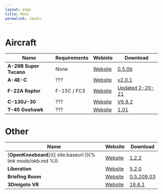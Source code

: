 ```yaml
---
layout: page
title: Mods
permalink: /mods/
---
```


# Aircraft

| Name            | Requirements        | Webiste  | Download |
| --------------- | ------------------- | -------- | -------- |
| **A-29B Super Tucano** | None | [Website](https://github.com/luizrenault/a-29b-community) | [0.5.0b](https://github.com/luizrenault/a-29b-community/archive/refs/tags/0.5.0b.zip) |
| **A-4E-C** | ??? | [Website](https://github.com/heclak/community-a4e-c) | [v2.0.1](https://github.com/heclak/community-a4e-c/releases/download/v2.0.1/Community_A-4E-C_v2.0.1.zip) |
| **F-22A Raptor** | F-15C / FC3 | [Website](https://grinnellidesigns.com/f22/) | [Updated 2-20-21](https://www.mediafire.com/file/d75yuv540r38qr4/Community_F-22A_Mod_Version_II.zip/file) |
| **C-130J-30** | ??? | [Website](https://forum.dcs.world/topic/252075-dcs-super-hercules-mod-by-anubis/) | [V6.8.2](https://www.mediafire.com/file/y5qov91ds5gvofv/Hercules_ver_6.8.2.zip/file) |
| **T-45 Goshawk** | ??? | [Website](https://forum.dcs.world/topic/203816-vnao-t-45-goshawk/) | [1.01](https://www.mediafire.com/file/igxeyo81nx1i01w/VNAO_T45_v1.0.1.zip/file) |

# Other

| Name | Website | Download |
| ---- | ------- | -------- |
| [**OpenKneeboard**]({{ site.baseurl }}{% link mods/okb.md %}) | [Website](https://github.com/OpenKneeboard/OpenKneeboard) | [1.2.2](https://github.com/OpenKneeboard/OpenKneeboard/releases/download/v1.2.2/OpenKneeboard-v1.2.2.msix) |
| **Liberation** | [Website](https://github.com/dcs-liberation/dcs_liberation) | [5.2.0](https://github.com/dcs-liberation/dcs_liberation/releases/download/5.2.0/dcs_liberation.5.2.0.zip) |
| **Briefing Room** | [Website](https://github.com/akaAgar/briefing-room-for-dcs) | [0.5.209.03](https://github.com/akaAgar/briefing-room-for-dcs/releases/download/beta-release-220903-1109/BriefingRoomV0-5-209-03.zip) |
| **3Dmigoto VR** | [Website](https://forum.dcs.world/topic/207154-3dmigoto-vr-mod-for-dcs-label-masking-color-enhancement-sharpen-fxaa-copypaste-of-radio-msg/) | [16.6.1](https://www.digitalcombatsimulator.com/en/files/3305420/) |